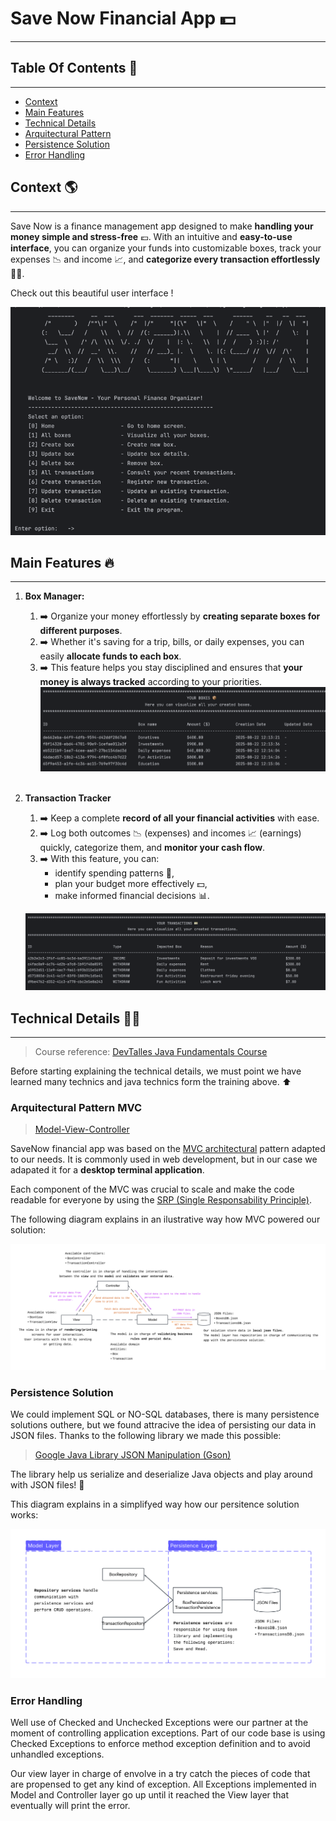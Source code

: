 # Save Now Financial App 💵

---

## Table Of Contents 📖

---
- [Context](#context-)
- [Main Features](#main-features-)
- [Technical Details](#technical-details-)
- [Arquitectural Pattern](#arquitectural-pattern-mvc)
- [Persistence Solution](#persistence-solution)
- [Error Handling](#error-handling)

## Context 🌎

---
Save Now is a finance management app designed to make **handling your money simple and stress-free** 💶. 
With an intuitive and **easy-to-use interface**, you can organize your funds into customizable boxes, 
track your expenses 📉 and income 📈, and **categorize every transaction effortlessly** 🤘🏻.

Check out this beautiful user interface !

![img.png](assets/img.png)

## Main Features 🔥

---
1. **Box Manager:**
   1. ➡️ Organize your money effortlessly by **creating separate boxes for different purposes**.
   2. ➡️ Whether it's saving for a trip, bills, or daily expenses, you can easily **allocate funds to each box**.
   3. ➡️ This feature helps you stay disciplined and ensures that **your money is always tracked** according to your priorities.
      ![img_1.png](assets/img_1.png)
      <br/>
      <br/>
2. **Transaction Tracker**
   1. ➡️ Keep a complete **record of all your financial activities** with ease.
   2. ➡️ Log both outcomes 📉 (expenses) and incomes 📈 (earnings) quickly, categorize them, and **monitor your cash flow**. 
   3. ➡️ With this feature, you can:
      - identify spending patterns 👀,
      - plan your budget more effectively 💵, 
      - make informed financial decisions 📊.
      
   ![img_3.png](assets/img_3.png)

## Technical Details ✍🏼

---
> Course reference: [DevTalles Java Fundamentals Course](https://www.udemy.com/course/devtalles-java/)

Before starting explaining the technical details, we must point we have learned many technics and java technics form the training above. ⬆

### Arquitectural Pattern MVC
> [Model-View-Controller](https://www.geeksforgeeks.org/software-engineering/mvc-framework-introduction/)

SaveNow financial app was based on the [MVC architectural](https://www.geeksforgeeks.org/software-engineering/mvc-framework-introduction/) pattern adapted to our
needs. It is commonly used in web development, but in our case we adapated it for a **desktop terminal application**.

Each component of the MVC was crucial to scale and make the code readable for everyone by using the [SRP (Single Responsability Principle)](https://stackify.com/solid-design-principles/).

The following diagram explains in an ilustrative way how MVC powered our solution:

![architectural-diagram.png](assets/architectural-diagram.png)

### Persistence Solution

We could implement SQL or NO-SQL databases, there is many persistence solutions outhere, but we found attracive
the idea of persisting our data in JSON files. Thanks to the following library we made this possible:
> [Google Java Library JSON Manipulation (Gson)](https://mvnrepository.com/artifact/com.google.code.gson/gson)

The library help us serialize and deserialize Java objects and play around with JSON files! 🙂

This diagram explains in a simplifyed way how our persitence solution works:

![persistence-diagram.png](assets/persistence-diagram.png)
### Error Handling

Well use of Checked and Unchecked Exceptions were our partner at the moment of controlling application
exceptions. Part of our code base is using Checked Exceptions to enforce method exception definition
and to avoid unhandled exceptions.

Our view layer in charge of envolve in a try catch the pieces of code that are propensed to get any kind of
exception. All Exceptions implemented in Model and Controller layer go up until it reached the View layer
that eventually will print the error.

